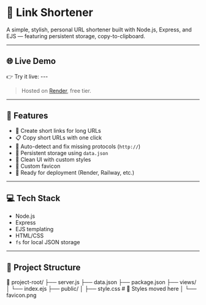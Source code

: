 # 🔗 Link Shortener

A simple, stylish, personal URL shortener built with Node.js, Express, and EJS — featuring persistent storage, copy-to-clipboard.

---

## 🌐 Live Demo

👉 Try it live: ---

> Hosted on [Render](https://render.com), free tier.

---

## 🚀 Features

- 🔐 Create short links for long URLs
- 📋 Copy short URLs with one click
- 🧠 Auto-detect and fix missing protocols (`http://`)
- 💾 Persistent storage using `data.json`
- 🎨 Clean UI with custom styles
- 🧩 Custom favicon
- 📡 Ready for deployment (Render, Railway, etc.)

---

## 💻 Tech Stack

- Node.js
- Express
- EJS templating
- HTML/CSS
- `fs` for local JSON storage

---

## 🚧 Project Structure

📁 project-root/
├── server.js
├── data.json
├── package.json
├── views/
│ └── index.ejs
├── public/
│ ├── style.css # 🌈 Styles moved here
│ └── favicon.png
